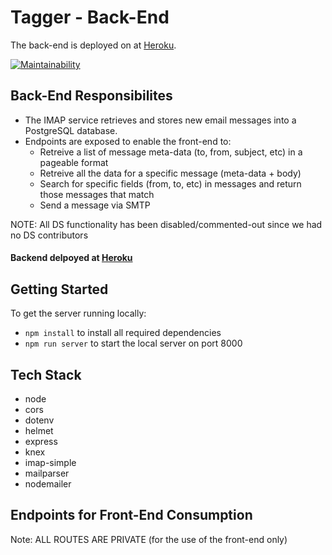 # Tagger - Back-End

The back-end is deployed on at [Heroku](https://tagger-be-dev.herokuapp.com/).

[![Maintainability](https://api.codeclimate.com/v1/badges/aa6f20b6890135c5e02f/maintainability)](https://codeclimate.com/github/Lambda-School-Labs/tagger-be/maintainability)

## Back-End Responsibilites 

* The IMAP service retrieves and stores new email messages into a PostgreSQL database.
* Endpoints are exposed to enable the front-end to:
  * Retreive a list of message meta-data (to, from, subject, etc) in a pageable format
  * Retreive all the data for a specific message (meta-data + body)
  * Search for specific fields (from, to, etc) in messages and return those messages that match
  * Send a message via SMTP
  
NOTE: All DS functionality has been disabled/commented-out since we had no DS contributors

#### Backend delpoyed at [Heroku](https://taggerhq.herokuapp.com/)

## Getting Started

To get the server running locally:

* ```npm install``` to install all required dependencies
* ```npm run server``` to start the local server on port 8000

## Tech Stack

* node
* cors
* dotenv
* helmet
* express
* knex
* imap-simple
* mailparser
* nodemailer

## Endpoints for Front-End Consumption

Note: ALL ROUTES ARE PRIVATE (for the use of the front-end only)

